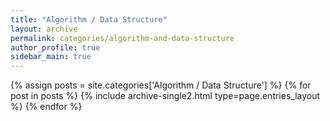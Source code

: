 ```yaml
---
title: "Algorithm / Data Structure"
layout: archive
permalink: categories/algorithm-and-data-structure
author_profile: true
sidebar_main: true
---
```



{% assign posts = site.categories['Algorithm / Data Structure'] %}
{% for post in posts %} {% include archive-single2.html type=page.entries_layout %} {% endfor %}